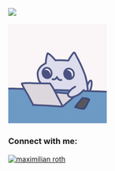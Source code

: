 
![ ](https://komarev.com/ghpvc/?username=RaxMoth)


![](https://github.com/RaxMoth/RaxMoth/blob/main/catgif.gif)


<h3 align="left">Connect with me:</h3>
<p align="left">
<a href="https://www.linkedin.com/in/maximilian-roth-13717b237" target="blank"><img align="center" src="https://raw.githubusercontent.com/rahuldkjain/github-profile-readme-generator/master/src/images/icons/Social/linked-in-alt.svg" alt="maximilian roth" height="30" width="40" /></a>
</p>

